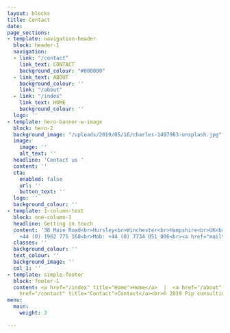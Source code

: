 ```yaml
---
layout: blocks
title: Contact
date: 
page_sections:
- template: navigation-header
  block: header-1
  navigation:
  - link: "/contact"
    link_text: CONTACT
    background_colour: "#000000"
  - link_text: ABOUT
    background_colour: ''
    link: "/about"
  - link: "/index"
    link_text: HOME
    background_colour: ''
  logo: ''
- template: hero-banner-w-image
  block: hero-2
  background_image: "/uploads/2019/05/16/charles-1497983-unsplash.jpg"
  image:
    image: ''
    alt_text: ''
  headline: 'Contact us '
  content: ''
  cta:
    enabled: false
    url: ''
    button_text: ''
  logo: ''
  background_colour: ''
- template: 1-column-text
  block: one-column-1
  headline: Getting in touch
  content: '38 Main Road<br>Hursley<br>Winchester<br>Hampshire<br>UK<br>SO21 2JW<br><br>Tel:
    +44 (0) 1962 775 168<br>Mob: +44 (0) 7734 051 006<br><a href="mailto:Louise@pipdevelopment.co">Louise@pipdevelopment.co</a><br>'
  classes: ''
  background_colour: ''
  text_colour: ''
  background_image: ''
  col_1: ''
- template: simple-footer
  block: footer-1
  content: <a href="/index" title="Home">Home</a>  |  <a href="/about" title="About">About</a>  |  <a
    href="/contact" title="Contact">Contact</a><br>© 2019 Pip consulting
menu:
  main:
    weight: 3

---
```

